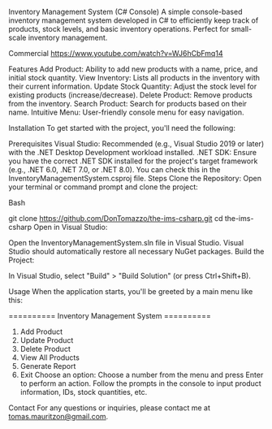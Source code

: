 Inventory Management System (C# Console)
A simple console-based inventory management system developed in C# to efficiently keep track of products, stock levels, and basic inventory operations. Perfect for small-scale inventory management.

Commercial
https://www.youtube.com/watch?v=WJ6hCbFmq14

Features
Add Product: Ability to add new products with a name, price, and initial stock quantity.
View Inventory: Lists all products in the inventory with their current information.
Update Stock Quantity: Adjust the stock level for existing products (increase/decrease).
Delete Product: Remove products from the inventory.
Search Product: Search for products based on their name.
Intuitive Menu: User-friendly console menu for easy navigation.

Installation
To get started with the project, you'll need the following:

Prerequisites
Visual Studio: Recommended (e.g., Visual Studio 2019 or later) with the .NET Desktop Development workload installed.
.NET SDK: Ensure you have the correct .NET SDK installed for the project's target framework (e.g., .NET 6.0, .NET 7.0, or .NET 8.0). You can check this in the InventoryManagementSystem.csproj file.
Steps
Clone the Repository: Open your terminal or command prompt and clone the project:

Bash

git clone https://github.com/DonTomazzo/the-ims-csharp.git
cd the-ims-csharp
Open in Visual Studio:

Open the InventoryManagementSystem.sln file in Visual Studio.
Visual Studio should automatically restore all necessary NuGet packages.
Build the Project:

In Visual Studio, select "Build" > "Build Solution" (or press Ctrl+Shift+B).

Usage
When the application starts, you'll be greeted by a main menu like this:

========== Inventory Management System ==========
1. Add Product
2. Update Product
3. Delete Product
4. View All Products
5. Generate Report
6. Exit
Choose an option:
Choose a number from the menu and press Enter to perform an action.
Follow the prompts in the console to input product information, IDs, stock quantities, etc.

Contact
For any questions or inquiries, please contact me at tomas.mauritzon@gmail.com.
